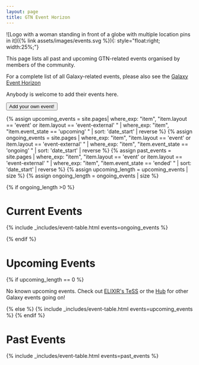 ```yaml
---
layout: page
title: GTN Event Horizon
---
```


![Logo with a woman standing in front of a globe with multiple location pins in it]({% link assets/images/events.svg %}){: style="float:right; width:25%;"}

This page lists all past and upcoming GTN-related events organised by members of the community.

For a complete list of all Galaxy-related events, please also see the [Galaxy Event Horizon](https://galaxyproject.org/events/)

Anybody is welcome to add their events here.

<a href="{% link faqs/gtn/gtn_event_create.md %}"><button type="button" class="btn btn-success">Add your own event!</button></a>

{% assign upcoming_events = site.pages| where_exp: "item", "item.layout == 'event' or item.layout == 'event-external' " | where_exp: "item", "item.event_state == 'upcoming' " | sort: 'date_start' | reverse %}
{% assign ongoing_events = site.pages | where_exp: "item", "item.layout == 'event' or item.layout == 'event-external' " | where_exp: "item", "item.event_state == 'ongoing'  " | sort: 'date_start' | reverse %}
{% assign past_events = site.pages    | where_exp: "item", "item.layout == 'event' or item.layout == 'event-external' " | where_exp: "item", "item.event_state == 'ended'    " | sort: 'date_start' | reverse %}
{% assign upcoming_length = upcoming_events | size %}
{% assign ongoing_length = ongoing_events | size %}

{% if ongoing_length >0 %}

# Current Events

{% include _includes/event-table.html events=ongoing_events %}

{% endif %}

# Upcoming Events

{% if upcoming_length == 0 %}
  <p>No known upcoming events. Check out <a href="https://tess.elixir-europe.org/events?q=galaxy">ELIXIR's TeSS</a> or the <a href="https://galaxyproject.org/events/">Hub</a> for other Galaxy events going on!</p>
{% else %}
  {% include _includes/event-table.html events=upcoming_events %}
{% endif %}

# Past Events

{% include _includes/event-table.html events=past_events %}
